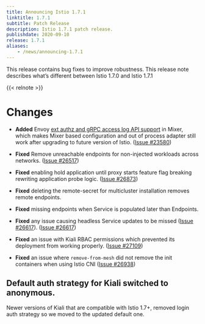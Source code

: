 ```yaml
---
title: Announcing Istio 1.7.1
linktitle: 1.7.1
subtitle: Patch Release
description: Istio 1.7.1 patch release.
publishdate: 2020-09-10
release: 1.7.1
aliases:
    - /news/announcing-1.7.1
---
```


This release contains bug fixes to improve robustness. This release note describes what’s different between Istio 1.7.0 and Istio 1.7.1

{{< relnote >}}

# Changes



- **Added** Envoy [ext authz and gRPC access log API support](https://github.com/istio/istio/wiki/Enabling-Envoy-Authorization-Service-and-gRPC-Access-Log-Service-With-Mixer) in Mixer,
which makes Mixer based configuration and out of process adapter still work after upgrading to future version of Istio. 
  ([Issue #23580](https://github.com/istio/istio/issues/23580))



- **Fixed** Remove unreachable endpoints for non-injected workloads across networks.
  ([Issue #26517](https://github.com/istio/istio/issues/26517))

- **Fixed** enabling hold application until proxy starts feature flag breaking rewriting application probe logic.
  ([Issue #26873](https://github.com/istio/istio/issues/26873))

- **Fixed** deleting the remote-secret for multicluster installation removes remote endpoints.
  

- **Fixed** missing endpoints when Service is populated later than Endpoints.
  

- **Fixed** any issue causing headless Service updates to be missed ([Issue #26617](https://github.com/istio/istio/issues/26617)).
  ([Issue #26617](https://github.com/istio/istio/issues/26617))

- **Fixed** an issue with Kiali RBAC permissions which prevented its deployment from working properly.
  ([Issue #27109](https://github.com/istio/istio/issues/27109))

- **Fixed** an issue where `remove-from-mesh` did not remove the init containers when using Istio CNI
  ([Issue #26938](https://github.com/istio/istio/issues/26938))

## Default auth strategy for Kiali switched to anonymous.
Newer versions of Kiali that are compatible with Istio 1.7+, removed login auth strategy so we moved to the updated default one.
